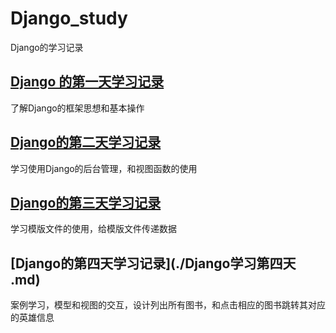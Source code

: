 # Django_study
Django的学习记录



## [Django 的第一天学习记录](./Django学习第一天.md)

了解Django的框架思想和基本操作



##	[Django的第二天学习记录](./Django学习第二天.md)

学习使用Django的后台管理，和视图函数的使用



## [Django的第三天学习记录](./Django学习第三天.md)

学习模版文件的使用，给模版文件传递数据



## [Django的第四天学习记录](./Django学习第四天 .md)

案例学习，模型和视图的交互，设计列出所有图书，和点击相应的图书跳转其对应的英雄信息



